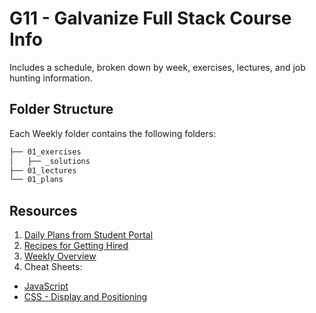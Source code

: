 # G11 - Galvanize Full Stack Course Info

Includes a schedule, broken down by week, exercises, lectures, and job hunting information.

## Folder Structure

Each Weekly folder contains the following folders:

```sh
├── 01_exercises
│   ├── _solutions
├── 01_lectures
└── 01_plans
```

## Resources

1. [Daily Plans from Student Portal](https://students.galvanize.com/cohorts/15/daily_plans)
1. [Recipes for Getting Hired](https://github.com/gSchool/g11-course-info/blob/master/getting-employed.md)
1. [Weekly Overview](https://github.com/gSchool/g11-course-info/blob/master/week-overview.md)
1. Cheat Sheets:
  - [JavaScript](https://github.com/gSchool/g11-course-curriculum/blob/master/js-cheat-sheet.md)
  - [CSS - Display and Positioning](https://github.com/gSchool/g11-course-curriculum/blob/master/week03/03_lectures/css-display-and-positioning.md)

